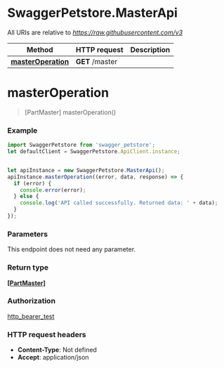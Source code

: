 # SwaggerPetstore.MasterApi

All URIs are relative to *https://raw.githubusercontent.com/v3*

Method | HTTP request | Description
------------- | ------------- | -------------
[**masterOperation**](MasterApi.md#masterOperation) | **GET** /master | 

<a name="masterOperation"></a>
# **masterOperation**
> [PartMaster] masterOperation()



### Example
```javascript
import SwaggerPetstore from 'swagger_petstore';
let defaultClient = SwaggerPetstore.ApiClient.instance;


let apiInstance = new SwaggerPetstore.MasterApi();
apiInstance.masterOperation((error, data, response) => {
  if (error) {
    console.error(error);
  } else {
    console.log('API called successfully. Returned data: ' + data);
  }
});
```

### Parameters
This endpoint does not need any parameter.

### Return type

[**[PartMaster]**](PartMaster.md)

### Authorization

[http_bearer_test](../README.md#http_bearer_test)

### HTTP request headers

 - **Content-Type**: Not defined
 - **Accept**: application/json

